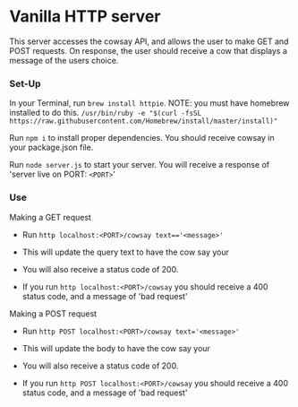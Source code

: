 # Vanilla HTTP server

This server accesses the cowsay API, and allows the user to make GET and POST requests. On response, the user should receive a cow that displays a message of the users choice.

### Set-Up

In your Terminal, run `brew install httpie`. NOTE: you must have homebrew installed to do this. `/usr/bin/ruby -e "$(curl -fsSL https://raw.githubusercontent.com/Homebrew/install/master/install)"`

Run `npm i` to install proper dependencies. You should receive cowsay in your package.json file.

Run `node server.js` to start your server. You will receive a response of 'server live on PORT: `<PORT>`'


### Use

Making a GET request
* Run `http localhost:<PORT>/cowsay text=='<message>'`
* This will update the query text to have the cow say your <message>
* You will also receive a status code of 200.

* If you run `http localhost:<PORT>/cowsay` you should receive a 400 status code, and a message of 'bad request'

Making a POST request
* Run `http POST localhost:<PORT>/cowsay text='<message>'`
* This will update the body to have the cow say your <message>
* You will also receive a status code of 200.

* If you run `http POST localhost:<PORT>/cowsay` you should receive a 400 status code, and a message of 'bad request'
